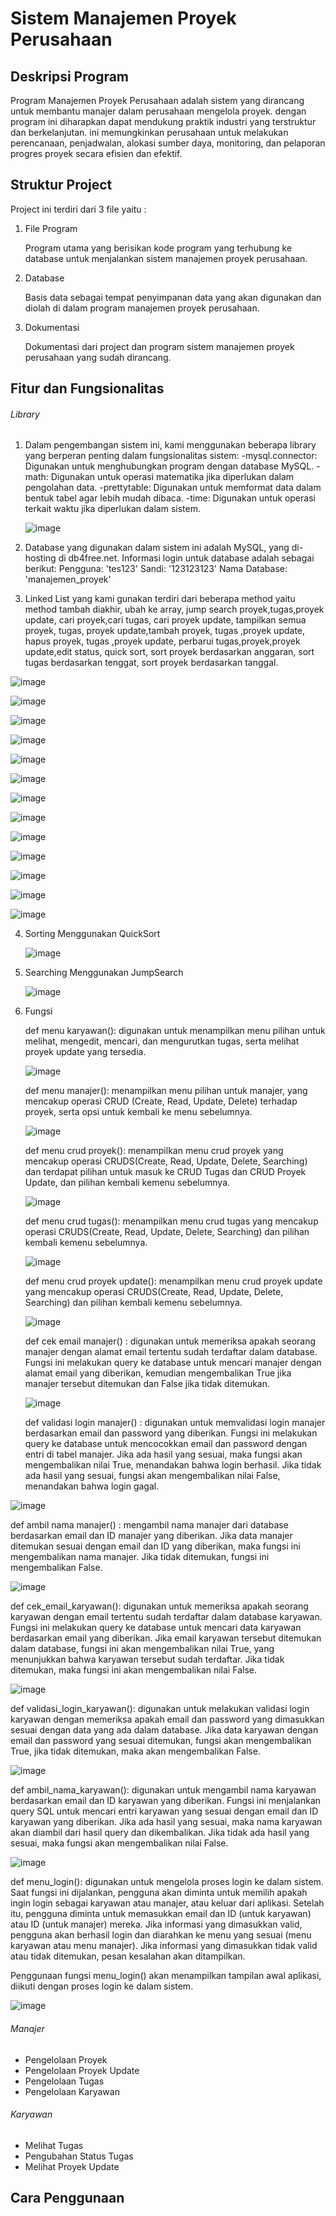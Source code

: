 # Sistem Manajemen Proyek Perusahaan 

## Deskripsi Program

Program Manajemen Proyek Perusahaan adalah sistem yang dirancang untuk membantu manajer dalam perusahaan mengelola proyek. dengan program ini diharapkan dapat mendukung praktik industri yang terstruktur dan berkelanjutan. ini memungkinkan perusahaan untuk melakukan perencanaan, penjadwalan, alokasi sumber daya, monitoring, dan pelaporan progres proyek secara efisien dan efektif.

## Struktur Project

Project ini terdiri dari 3 file yaitu :
1. File Program

    Program utama yang berisikan kode program yang terhubung ke database untuk menjalankan sistem manajemen proyek perusahaan.

2. Database 

    Basis data sebagai tempat penyimpanan data yang akan digunakan dan diolah di dalam program manajemen proyek perusahaan.

3. Dokumentasi 

    Dokumentasi dari project dan program sistem manajemen proyek perusahaan yang sudah dirancang.

## Fitur dan Fungsionalitas

###### Library
1. Dalam pengembangan sistem ini, kami menggunakan beberapa library yang berperan
   penting dalam fungsionalitas sistem:
   -mysql.connector: Digunakan untuk menghubungkan program dengan database MySQL.
   -math: Digunakan untuk operasi matematika jika diperlukan dalam pengolahan data.
   -prettytable: Digunakan untuk memformat data dalam bentuk tabel agar lebih
   mudah dibaca.
   -time: Digunakan untuk operasi terkait waktu jika diperlukan dalam sistem.
   
   ![image](https://github.com/PA-A23-KELOMPOK-6/PA-A23-KELOMPOK-6/assets/144349308/35b9b8aa-b208-44df-bc20-c0292216b9c7)

2. Database yang digunakan dalam sistem ini adalah MySQL, yang di-hosting di
   db4free.net. Informasi login untuk database adalah sebagai berikut:
   Pengguna: 'tes123'
   Sandi: '123123123'
   Nama Database: 'manajemen_proyek'

3. Linked List yang kami gunakan terdiri dari beberapa method yaitu method tambah  diakhir, ubah ke array, jump search proyek,tugas,proyek update, cari proyek,cari tugas, cari proyek update, tampilkan semua
   proyek, tugas, proyek update,tambah proyek, tugas ,proyek update, hapus proyek, tugas ,proyek update, perbarui tugas,proyek,proyek update,edit status, quick sort, sort proyek berdasarkan anggaran, sort 
   tugas berdasarkan tenggat, sort proyek berdasarkan tanggal.

  ![image](https://github.com/PA-A23-KELOMPOK-6/PA-A23-KELOMPOK-6/assets/144349308/4b93017f-2337-42f5-8382-35d0d3cf015b)

  ![image](https://github.com/PA-A23-KELOMPOK-6/PA-A23-KELOMPOK-6/assets/144349308/c32f1016-5e08-4d1d-a5a1-1825bfb8a63b)

  ![image](https://github.com/PA-A23-KELOMPOK-6/PA-A23-KELOMPOK-6/assets/144349308/cd47fc47-9257-4479-a468-9b941d495d7b)

  ![image](https://github.com/PA-A23-KELOMPOK-6/PA-A23-KELOMPOK-6/assets/144349308/1c5a4987-0488-4694-ba72-b251525d17d9)

  ![image](https://github.com/PA-A23-KELOMPOK-6/PA-A23-KELOMPOK-6/assets/144349308/a578b07d-fd57-42b2-aa8e-3c0989e7f330)

  ![image](https://github.com/PA-A23-KELOMPOK-6/PA-A23-KELOMPOK-6/assets/144349308/dfd2b8c7-6fa3-42e8-9236-6d4e821c9a18)
  
  ![image](https://github.com/PA-A23-KELOMPOK-6/PA-A23-KELOMPOK-6/assets/144349308/734beb86-5e1b-4e18-9970-46d067448c5a)
  
  ![image](https://github.com/PA-A23-KELOMPOK-6/PA-A23-KELOMPOK-6/assets/144349308/275c7cfb-f865-4fd6-9866-477829c4ff1d)
  
  ![image](https://github.com/PA-A23-KELOMPOK-6/PA-A23-KELOMPOK-6/assets/144349308/fa143d67-5333-4070-a438-3ad11ddcb305)
  
  ![image](https://github.com/PA-A23-KELOMPOK-6/PA-A23-KELOMPOK-6/assets/144349308/461b5b37-58b0-4d44-a314-5c245a5647c6)
  
  ![image](https://github.com/PA-A23-KELOMPOK-6/PA-A23-KELOMPOK-6/assets/144349308/bf40bf9f-4403-4570-b3f5-27b11b804d41)
  
  ![image](https://github.com/PA-A23-KELOMPOK-6/PA-A23-KELOMPOK-6/assets/144349308/cfa313c6-8204-4778-97a2-9467e0ec9419)
  
  ![image](https://github.com/PA-A23-KELOMPOK-6/PA-A23-KELOMPOK-6/assets/144349308/83595692-2cf1-4a3d-9bf0-64c587713007)


4. Sorting Menggunakan QuickSort
   
   ![image](https://github.com/PA-A23-KELOMPOK-6/PA-A23-KELOMPOK-6/assets/144349308/644e3917-5dc3-49ed-955c-4cc0d3a0a1c9)
  
6. Searching Menggunakan JumpSearch
   
   ![image](https://github.com/PA-A23-KELOMPOK-6/PA-A23-KELOMPOK-6/assets/144349308/8ccb3cdc-76f6-44f3-b204-b3b2d8e385bc)

7. Fungsi

   def menu karyawan(): digunakan untuk menampilkan menu pilihan untuk melihat, mengedit, mencari, dan mengurutkan tugas, serta melihat proyek update yang  tersedia.
   
   ![image](https://github.com/PA-A23-KELOMPOK-6/PA-A23-KELOMPOK-6/assets/144349308/ca45bfd7-e512-42cd-b7b8-3f05f2afe197)

   def menu manajer(): menampilkan menu pilihan untuk manajer, yang mencakup 
   operasi CRUD (Create, Read, Update, Delete) terhadap proyek, serta opsi 
   untuk kembali ke menu sebelumnya.

   ![image](https://github.com/PA-A23-KELOMPOK-6/PA-A23-KELOMPOK-6/assets/144349308/f9912054-556f-4db5-bb68-4701085167e6)

   def menu crud proyek(): menampilkan menu crud proyek yang mencakup operasi CRUDS(Create, Read, Update, Delete, Searching) dan terdapat pilihan untuk masuk ke CRUD Tugas dan CRUD Proyek Update, dan pilihan 
   kembali kemenu sebelumnya.
  
    ![image](https://github.com/PA-A23-KELOMPOK-6/PA-A23-KELOMPOK-6/assets/144349308/0df873c6-5d0e-4354-90a3-219d9bd4f781)

   def menu crud tugas(): menampilkan menu crud tugas yang mencakup operasi 
   CRUDS(Create, Read, Update, Delete, Searching) dan pilihan kembali kemenu 
   sebelumnya.

   ![image](https://github.com/PA-A23-KELOMPOK-6/PA-A23-KELOMPOK-6/assets/144349308/b37a06a0-dc39-4800-adc7-944d25a40aba)

   def menu crud proyek update(): menampilkan menu crud proyek update yang 
   mencakup operasi CRUDS(Create, Read, Update, Delete, Searching) dan pilihan 
   kembali kemenu sebelumnya.

   ![image](https://github.com/PA-A23-KELOMPOK-6/PA-A23-KELOMPOK-6/assets/144349308/6fb36f0d-78b0-46e4-9c8e-be0a554ff476)

   def cek email manajer() : digunakan untuk memeriksa apakah seorang manajer 
   dengan alamat email tertentu sudah terdaftar dalam database. Fungsi ini 
   melakukan query ke database untuk mencari manajer dengan alamat email yang 
   diberikan, kemudian mengembalikan True jika manajer tersebut ditemukan dan 
   False jika tidak ditemukan.

   ![image](https://github.com/PA-A23-KELOMPOK-6/PA-A23-KELOMPOK-6/assets/144349308/43e6fdc0-3b8b-4e33-8407-ab601264b097)

   def validasi login manajer() : digunakan untuk memvalidasi login manajer 
   berdasarkan email dan password yang diberikan. Fungsi ini melakukan query ke 
   database untuk mencocokkan email dan password dengan entri di tabel manajer. 
   Jika ada hasil yang sesuai, maka fungsi akan mengembalikan nilai True, 
   menandakan bahwa login berhasil. Jika tidak ada hasil yang sesuai, fungsi 
   akan mengembalikan nilai False, menandakan bahwa login gagal.

  ![image](https://github.com/PA-A23-KELOMPOK-6/PA-A23-KELOMPOK-6/assets/144349308/c7bc95ab-6f47-47ae-8838-5ca4b500b5fc)

   def ambil nama manajer() : mengambil nama manajer dari database berdasarkan 
   email dan ID manajer yang diberikan. Jika data manajer ditemukan sesuai 
   dengan email dan ID yang diberikan, maka fungsi ini mengembalikan nama 
   manajer. Jika tidak ditemukan, fungsi ini mengembalikan False.

   ![image](https://github.com/PA-A23-KELOMPOK-6/PA-A23-KELOMPOK-6/assets/144349308/eb02f266-6e9c-4bfc-974d-ad9d26e189ed)

   def cek_email_karyawan():   digunakan untuk memeriksa apakah seorang 
   karyawan dengan email tertentu sudah terdaftar dalam database karyawan. 
   Fungsi ini melakukan query ke database untuk mencari data karyawan 
   berdasarkan email yang diberikan. Jika email karyawan tersebut ditemukan 
   dalam database, fungsi ini akan mengembalikan nilai True, yang menunjukkan 
   bahwa karyawan tersebut sudah terdaftar. Jika tidak ditemukan, maka fungsi 
   ini akan mengembalikan nilai False.

   ![image](https://github.com/PA-A23-KELOMPOK-6/PA-A23-KELOMPOK-6/assets/144349308/bb8a5f49-72fb-4ffa-affd-e7c80c760b12)

   def validasi_login_karyawan(): digunakan untuk melakukan validasi login 
   karyawan dengan memeriksa apakah email dan password yang dimasukkan sesuai 
   dengan data yang ada dalam database. Jika data karyawan dengan email dan 
   password yang sesuai ditemukan, fungsi akan mengembalikan True, jika tidak 
   ditemukan, maka akan mengembalikan False.
   
   ![image](https://github.com/PA-A23-KELOMPOK-6/PA-A23-KELOMPOK-6/assets/144349308/9e43cb01-127d-4f2b-a615-ad887687665b)

   def ambil_nama_karyawan(): digunakan untuk mengambil nama karyawan 
   berdasarkan email dan ID karyawan yang diberikan. Fungsi ini menjalankan 
   query SQL untuk mencari entri karyawan yang sesuai dengan email dan ID 
   karyawan yang diberikan. Jika ada hasil yang sesuai, maka nama karyawan akan 
   diambil dari hasil query dan dikembalikan. Jika tidak ada hasil yang sesuai, 
   maka fungsi akan mengembalikan nilai False.

   ![image](https://github.com/PA-A23-KELOMPOK-6/PA-A23-KELOMPOK-6/assets/144349308/eca90a43-9b70-4e5e-9a62-81d67ea26ffc)

   def menu_login(): digunakan untuk mengelola proses login ke dalam sistem. 
   Saat fungsi ini dijalankan, pengguna akan diminta untuk memilih apakah ingin 
   login sebagai karyawan atau manajer, atau keluar dari aplikasi. Setelah itu, 
   pengguna diminta untuk memasukkan email dan ID (untuk karyawan) atau ID 
   (untuk manajer) mereka. Jika informasi yang dimasukkan valid, pengguna akan 
   berhasil login dan diarahkan ke menu yang sesuai (menu karyawan atau menu 
   manajer). Jika informasi yang dimasukkan tidak valid atau tidak ditemukan, 
   pesan kesalahan akan ditampilkan.

   Penggunaan fungsi menu_login() akan menampilkan tampilan awal aplikasi, 
   diikuti dengan proses login ke dalam sistem.
   
   ![image](https://github.com/PA-A23-KELOMPOK-6/PA-A23-KELOMPOK-6/assets/144349308/5e5e6588-f597-4a95-aa20-1b18f79a725e)

###### Manajer
- Pengelolaan Proyek
- Pengelolaan Proyek Update
- Pengelolaan Tugas
- Pengelolaan Karyawan

###### Karyawan
- Melihat Tugas
- Pengubahan Status Tugas
- Melihat Proyek Update

## Cara Penggunaan
